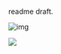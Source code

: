 readme draft.

![img](https://lh7-rt.googleusercontent.com/docsz/AD_4nXd2l4lbA98cYjiLh7NwtDT7WhFtcs2llVoIN6NLMlWbpG6ib2FVy7Tpz3Y48IKpBNF4QOMs016LFSvQa1bVmMclj9W0UvJqzSoNa05fZo9nkpF7GZNOnTmVUzPSzHJyk62brvPcq5abinapMGks-ANLAtWv?key=fz2x024rJHg316Y69qzKwQ)

![](https://lh7-rt.googleusercontent.com/docsz/AD_4nXdEXRLSnPTLy4OY6QNW6AFRccS39Ctl790w917Mx1fBUrxd1NmLDlfihHzrtpHafu_l0HEx8rOrzrgCU2X5yG00iGJkcYHi8J9yA7uK_AqsedJ6mZMqkWYU24kqeaHxVeNdf5umavXsKL3DHSr7T99jD2bg?key=fz2x024rJHg316Y69qzKwQ)
